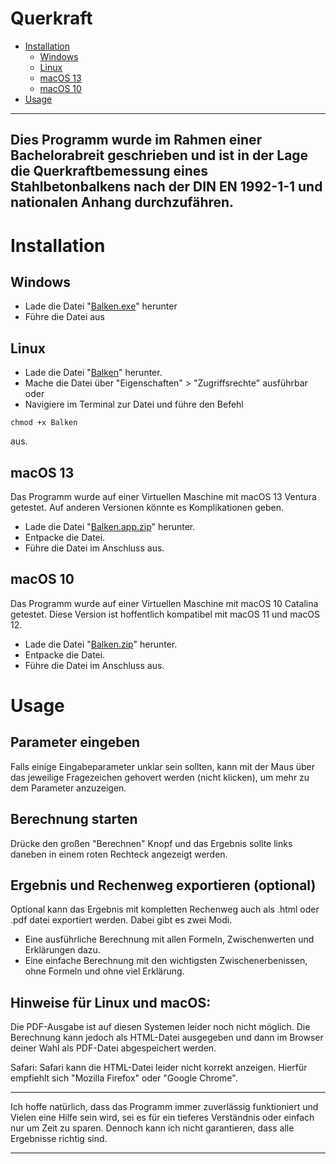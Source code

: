 # Querkraft

- [Installation](#installation)
  - [Windows](#windows)
  - [Linux](#linux)
  - [macOS 13](#macOS13)
  - [macOS 10](#macOS10)
- [Usage](#usage)

---
Dies Programm wurde im Rahmen einer Bachelorabreit geschrieben und ist in der Lage die Querkraftbemessung eines Stahlbetonbalkens nach der DIN EN 1992-1-1 und nationalen Anhang durchzufähren.
---

# Installation
  ## Windows
  - Lade die Datei "[Balken.exe](https://github.com/MoritzRi/querkraft/raw/main/dist/Balken.exe)" herunter
  - Führe die Datei aus

 ## Linux
  - Lade die Datei "[Balken](https://github.com/MoritzRi/querkraft/raw/main/dist/Balken)" herunter.
  - Mache die Datei über "Eigenschaften" > "Zugriffsrechte" ausführbar
  oder
  - Navigiere im Terminal zur Datei und führe den Befehl
  ```
  chmod +x Balken
  ```
  aus.

 ## macOS 13
 Das Programm wurde auf einer Virtuellen Maschine mit macOS 13 Ventura getestet. Auf anderen Versionen könnte es Komplikationen geben.
  - Lade die Datei "[Balken.app.zip](https://github.com/MoritzRi/querkraft/raw/main/dist/Balken.app.zip)" herunter.
  - Entpacke die Datei.
  - Führe die Datei im Anschluss aus.

## macOS 10
 Das Programm wurde auf einer Virtuellen Maschine mit macOS 10 Catalina getestet. Diese Version ist hoffentlich kompatibel mit macOS 11 und macOS 12.
  - Lade die Datei "[Balken.zip](https://github.com/MoritzRi/querkraft/raw/main/dist/Balken.zip)" herunter.
  - Entpacke die Datei.
  - Führe die Datei im Anschluss aus.
  
# Usage
  ## Parameter eingeben

Falls einige Eingabeparameter unklar sein sollten, kann mit der Maus über das jeweilige Fragezeichen gehovert werden (nicht klicken), um mehr zu dem Parameter anzuzeigen.

## Berechnung starten

Drücke den großen "Berechnen" Knopf und das Ergebnis sollte links daneben in einem roten Rechteck angezeigt werden.

## Ergebnis und Rechenweg exportieren (optional)

Optional kann das Ergebnis mit kompletten Rechenweg auch als .html oder .pdf datei exportiert werden. Dabei gibt es zwei Modi.
 - Eine ausführliche Berechnung mit allen Formeln, Zwischenwerten und Erklärungen dazu.
 - Eine einfache Berechnung mit den wichtigsten Zwischenerbenissen, ohne Formeln und ohne viel Erklärung.

## Hinweise für Linux und macOS:

 Die PDF-Ausgabe ist auf diesen Systemen leider noch nicht möglich.
 Die Berechnung kann jedoch als HTML-Datei ausgegeben und dann
 im Browser deiner Wahl als PDF-Datei abgespeichert werden.

 Safari: Safari kann die HTML-Datei leider nicht korrekt anzeigen.
 Hierfür empfiehlt sich "Mozilla Firefox" oder "Google Chrome".

---

Ich hoffe natürlich, dass das Programm immer zuverlässig funktioniert und Vielen eine Hilfe sein wird, sei es für ein tieferes Verständnis oder einfach nur um Zeit zu sparen. Dennoch kann ich nicht garantieren, dass alle Ergebnisse richtig sind.

---
